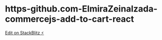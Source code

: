# https-github.com-ElmiraZeinalzada-commercejs-add-to-cart-react

[Edit on StackBlitz ⚡️](https://stackblitz.com/edit/react-q11gfe)